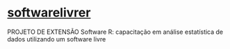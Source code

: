 # [softwarelivrer](https://smolski.github.io/softwarelivrer/)
PROJETO DE EXTENSÃO  Software R: capacitação em análise estatística de dados utilizando um software livre
